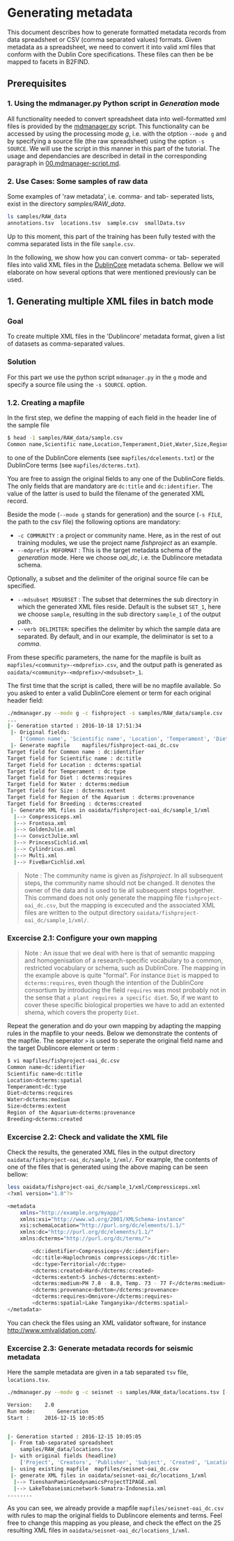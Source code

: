 # Generating metadata
This document describes how to generate formatted metadata records from data spreadsheet or CSV (comma separated values) formats.
Given metadata as a spreadsheet,  we need to convert it into valid xml files that conform with the Dublin Core specifications. These files can then be be mapped to facets in B2FIND.

## Prerequisites

### 1. Using the mdmanager.py Python script in *Generation* mode
All functionality needed to convert spreadsheet data into well-formatted xml files is provided by the [mdmanager.py](mdmanager.py) script. This functionality can be accessed by using the processing mode *g*, i.e. with the otption `--mode g` and by specifying a source file (the raw spreadsheet) using the option `-s SOURCE`. We will use the script in this manner in this part of the tutorial.
The usage and dependancies are described in detail in the corresponding paragraph in [00.mdmanager-script.md](00-mdmanager-script.md#modeGeneration). 

### 2. Use Cases: Some samples of raw data
Some examples of 'raw metadata', i.e. comma- and tab- seperated lists, exist in the directory *samples/RAW_data*.
```sh
ls samples/RAW_data
annotations.tsv  locations.tsv  sample.csv  smallData.tsv
```
Up to this moment, this part of the training has been fully tested with the comma separated lists in the file ```sample.csv```.

In the following, we show how you can convert comma- or tab- seperated files into valid XML files in the [DublinCore](http://dublincore.org/) metadata schema. Bellow we will elaborate on how several options that were mentioned previously can be used.

## 1. Generating multiple XML files in batch mode

### Goal 
To create multiple XML files in the 'Dublincore' metadata format, given a list of datasets as comma-separated values.

### Solution
For this part we use the python script `mdmanager.py` in the `g` mode and specify a source file using the `-s SOURCE`.  option.

### 1.2. Creating a mapfile
In the first step, we define the mapping of each field in the header line of the sample file
```sh
$ head -1 samples/RAW_data/sample.csv 
Common name,Scientific name,Location,Temperament,Diet,Water,Size,Region of the Aquarium,Breeding
```
to one of the DublinCore elements (see ```mapfiles/dcelements.txt```) or the DublinCore terms (see ```mapfiles/dcterms.txt```).

You are free to assign the original fields to any one of the DublinCore fields. The only fields that are mandatory are  ```dc:title``` and ```dc:identifier```. The value of the latter is used to build the filename of the generated XML record. 

Beside the mode (`--mode g` stands for generation) and the source (`-s FILE`, the path to the csv file) the following options are mandatory:
- ```-c COMMUNITY``` : a project or community name. Here, as in the rest of out training modules, we use the project name *fishproject* as an example.
- ```--mdprefix MDFORMAT``` : This is the target metadata schema of the *generation* mode. Here we choose *oai_dc*, i.e. the Dublincore metadata schema.

Optionally, a subset and the delimiter of the original source file can be specified.
- ```--mdsubset MDSUBSET``` : The subset that determines the sub directory in which the generated XML files reside. Default is the subset `SET_1`, here we choose `sample`, resulting in the sub directory `sample_1` of the output path.
- ```--verb DELIMITER```: specifies the delimiter by which the sample data are separated. By default, and in our example, the deliminator is set to a *comma*.

From these specific parameters, the name for the mapfile is built as ```mapfiles/<community>-<mdprefix>.csv```, and the output path is generated as ```oaidata/<community>-<mdprefix>/<mdsubset>_1```.  

The first time that the script is called, there will be no mapfile available. So you asked to enter a valid DublinCore element or term for each original header field:

```sh
./mdmanager.py --mode g -c fishproject -s samples/RAW_data/sample.csv --mdprefix oai_dc --mdsubset sample --verb comma
...
|- Generation started : 2016-10-18 17:51:34
 |- Original fields:
	['Common name', 'Scientific name', 'Location', 'Temperament', 'Diet', 'Water', 'Size', 'Region of the Aquarium', 'Breeding']
 |- Generate mapfile	mapfiles/fishproject-oai_dc.csv
Target field for Common name : dc:identifier
Target field for Scientific name : dc:title
Target field for Location : dcterms:spatial
Target field for Temperament : dc:type
Target field for Diet : dcterms:requires
Target field for Water : dcterms:medium
Target field for Size : dcterms:extent
Target field for Region of the Aquarium : dcterms:provenance
Target field for Breeding : dcterms:created
 |- Generate XML files in oaidata/fishproject-oai_dc/sample_1/xml
  |--> Compressiceps.xml
  |--> Frontosa.xml
  |--> GoldenJulie.xml
  |--> ConvictJulie.xml
  |--> PrincessCichlid.xml
  |--> Cylindricus.xml
  |--> Multi.xml
  |--> FiveBarCichlid.xml
```
> Note : The community name is given as *fishproject*. In all subsequent steps, the community name should not be changed. It denotes the owner of the data and is used to tie all subsequent steps together.
This command does not only generate the mapping file ```fishproject-oai_dc.csv```, but the mapping is excecuted and the associated XML files are written to the output directory ```oaidata/fishproject-oai_dc/sample_1/xml/```.


### Excercise 2.1: Configure your own mapping

> Note : An issue that we deal with here is that of semantic mapping and homogenisation of a research-specific vocabulary to a common, restricted vocabulary or schema, such as DublinCore. The mapping in the example above is quite "formal". For instance `Diet` is mapped to `dcterms:requires`, even though the intention of the DublinCore consortium by introducing the field `requires` was most probably not in the sense that `a plant requires a specific diet`. So, if we want to cover these specific biological properties we have to add an extented shema, which covers the property `Diet`. 

Repeat the generation and do your own mapping by adapting the mapping rules in the mapfile to your needs. Below we demonstrate the contents of the mapfile. The seperator ```>``` is used to seperate the original field name and the target Dublincore element or term :
```sh
$ vi mapfiles/fishproject-oai_dc.csv
Common name>dc:identifier
Scientific name>dc:title
Location>dcterms:spatial
Temperament>dc:type
Diet>dcterms:requires
Water>dcterms:medium
Size>dcterms:extent
Region of the Aquarium>dcterms:provenance
Breeding>dcterms:created
```
 
### Excercise 2.2: Check and validate the XML file

Check the results, the generated XML files in the output directory ```oaidata/fishproject-oai_dc/sample_1/xml/```. For example, the contents of one of the files that is generated using the above maping can be seen bellow:

```sh
less oaidata/fishproject-oai_dc/sample_1/xml/Compressiceps.xml
<?xml version="1.0"?>

<metadata
    xmlns="http://example.org/myapp/"	
    xmlns:xsi="http://www.w3.org/2001/XMLSchema-instance"
    xsi:schemaLocation="http://purl.org/dc/elements/1.1/"
    xmlns:dc="http://purl.org/dc/elements/1.1/"
    xmlns:dcterms="http://purl.org/dc/terms/">

        <dc:identifier>Compressiceps</dc:identifier>
        <dc:title>Haplochromis compressiceps</dc:title>
        <dc:type>Territorial</dc:type>
        <dcterms:created>Hard</dcterms:created>
        <dcterms:extent>5 inches</dcterms:extent>
        <dcterms:medium>PH 7.0 - 8.0, Temp. 73 - 77 F</dcterms:medium>
        <dcterms:provenance>Bottom</dcterms:provenance>
        <dcterms:requires>Omnivore</dcterms:requires>
        <dcterms:spatial>Lake Tanganyika</dcterms:spatial>
</metadata>
```
You can check the files using an XML validator software, for instance http://www.xmlvalidation.com/.

### Excercise 2.3: Generate metadata records for seismic metadata
Here the sample metadata are given in a tab separated ```tsv``` file, `locations.tsv`.


```sh
./mdmanager.py --mode g -c seisnet -s samples/RAW_data/locations.tsv [--mdprefix oai_dc] --mdsubset locations --verb tab

Version:  	2.0
Run mode:   	Generation
Start : 	2016-12-15 10:05:05


|- Generation started : 2016-12-15 10:05:05
 |- From tab-separated spreadsheet
	samples/RAW_data/locations.tsv
 |- with original fields (headline)
	['Project', 'Creators', 'Publisher', 'Subject', 'Created', 'Location-Coord', 'Location-Name']
 |- using existing mapfile	mapfiles/seisnet-oai_dc.csv
 |- generate XML files in oaidata/seisnet-oai_dc/locations_1/xml
  |--> TienshanPamirGeodynamicsProjectTIPAGE.xml
  |--> LakeTobaseismicnetwork-Sumatra-Indonesia.xml
........
```

As you can see, we already provide a mapfile `mapfiles/seisnet-oai_dc.csv` with rules to map the original fields to Dublincore elements and terms. Feel free to change this mapping as you please, and check the effect on the 25 resulting XML files in `oaidata/seisnet-oai_dc/locations_1/xml`.


<!--
## Use a metadata editor
If you want generate detailed metadata for each singele dataset you can use a metadata editor to edit and add each field 'by hand'.

While there are a lot of online tools available, we describe here the GFZ metadata editor available at
```sh http://pmd.gfz-potsdam.de/panmetaworks/metaedit/```
-->
